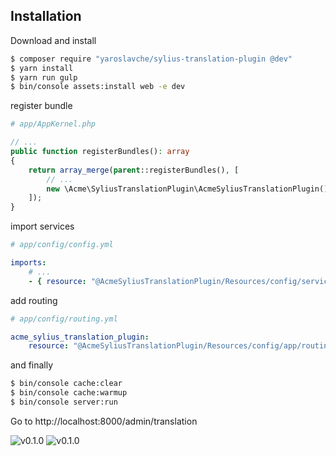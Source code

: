 ## Installation

Download and install
```bash
$ composer require "yaroslavche/sylius-translation-plugin @dev"
$ yarn install
$ yarn run gulp
$ bin/console assets:install web -e dev
```

register bundle
```php
# app/AppKernel.php

// ...
public function registerBundles(): array
{
    return array_merge(parent::registerBundles(), [
        // ...
        new \Acme\SyliusTranslationPlugin\AcmeSyliusTranslationPlugin(),
    ]);
}
```
import services
```yaml
# app/config/config.yml

imports:
    # ...
    - { resource: "@AcmeSyliusTranslationPlugin/Resources/config/services.yml" }
```

add routing
```yaml
# app/config/routing.yml

acme_sylius_translation_plugin:
    resource: "@AcmeSyliusTranslationPlugin/Resources/config/app/routing.yml"
```

and finally
```bash
$ bin/console cache:clear
$ bin/console cache:warmup
$ bin/console server:run
```
Go to http://localhost:8000/admin/translation

![v0.1.0](http://i.piccy.info/i9/a8186e675d18c9f4fdb96ef2bf67f612/1526384369/179348/1243534/15052018_143836.png)
![v0.1.0](http://i.piccy.info/i9/c90f0417438587733e28914ef33f8737/1526384347/174800/1243534/15052018_143822.png)
